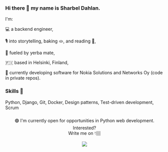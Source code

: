### Hi there 👋 my name is Sharbel Dahlan.

I'm:

💻 a backend engineer,

🎙 into storytelling, baking 🫓, and reading 📖,

🧉 fueled by yerba mate,

🇫🇮 based in Helsinki, Finland,

🌱 currently developing software for Nokia Solutions and Networks Oy (code in private repos).

### Skills 🐍
Python, Django, Git, Docker, Design patterns, Test-driven development, Scrum

###
<div align="center">
🟢 I'm currently open for opportunities in Python web development. Interested?<br>
    Write me on 👇🏽<br><br>
    <a class="button" href="https://www.linkedin.com/in/sharbeldahlan" target="_blank" rel="nofollow noopener">
        <img src="https://img.shields.io/badge/LinkedIn-0077B5?style=for-the-badge&logo=linkedin&logoColor=white" />
    </a>
</div>
